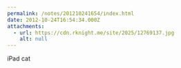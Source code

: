 ```yaml
---
permalink: /notes/201210241654/index.html
date: 2012-10-24T16:54:34.000Z
attachments:
  - url: https://cdn.rknight.me/site/2025/12769137.jpg
    alt: null
---
```


iPad cat

